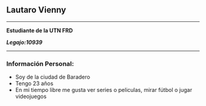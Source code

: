## Lautaro Vienny
___
**Estudiante de la UTN FRD**

***Legajo:10939***
___
### Información Personal:

- Soy de la ciudad de Baradero
- Tengo 23 años
- En mi tiempo libre me gusta ver series o peliculas, mirar fútbol o jugar videojuegos
